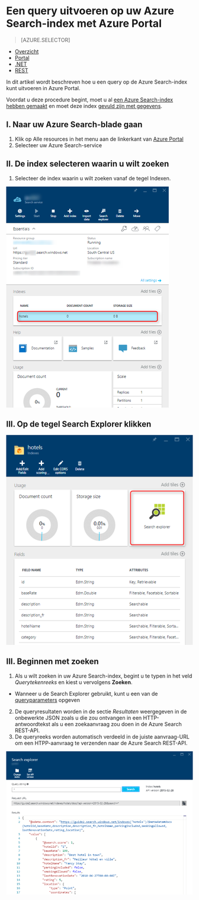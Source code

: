 <properties
    pageTitle="Een query uitvoeren op uw Azure Search-index met Azure Portal | Microsoft Azure | Gehoste service voor zoeken in de cloud"
    description="Een zoekopdracht in de Search Explorer van Azure Portal uitvoeren."
    services="search"
    documentationCenter=""
    authors="ashmaka"
/>

<tags
    ms.service="search"
    ms.devlang="NA"
    ms.workload="search"
    ms.topic="get-started-article"
    ms.tgt_pltfrm="na"
    ms.date="05/31/2016"
    ms.author="ashmaka"
/>
# Een query uitvoeren op uw Azure Search-index met Azure Portal
> [AZURE.SELECTOR]
- [Overzicht](search-query-overview.md)
- [Portal](search-explorer.md)
- [.NET](search-query-dotnet.md)
- [REST](search-query-rest-api.md)

In dit artikel wordt beschreven hoe u een query op de Azure Search-index kunt uitvoeren in Azure Portal.

Voordat u deze procedure begint, moet u al [een Azure Search-index hebben gemaakt](search-what-is-an-index.md) en moet deze index [gevuld zijn met gegevens](search-what-is-data-import.md).

## I. Naar uw Azure Search-blade gaan
1. Klik op Alle resources in het menu aan de linkerkant van [Azure Portal](https://portal.azure.com/#blade/HubsExtension/BrowseResourceBlade/resourceType/Microsoft.Search%2FsearchServices)
2. Selecteer uw Azure Search-service

## II. De index selecteren waarin u wilt zoeken
1. Selecteer de index waarin u wilt zoeken vanaf de tegel Indexen.

![](./media/search-explorer/pick-index.png)

## III. Op de tegel Search Explorer klikken
![](./media/search-explorer/search-explorer-tile.png)

## III. Beginnen met zoeken
1. Als u wilt zoeken in uw Azure Search-index, begint u te typen in het veld *Querytekenreeks* en kiest u vervolgens **Zoeken**.
 * Wanneer u de Search Explorer gebruikt, kunt u een van de [queryparameters](https://msdn.microsoft.com/library/dn798927.aspx) opgeven

2. De queryresultaten worden in de sectie *Resultaten* weergegeven in de onbewerkte JSON zoals u die zou ontvangen in een HTTP-antwoordtekst als u een zoekaanvraag zou doen in de Azure Search REST-API.
3. De queryreeks worden automatisch verdeeld in de juiste aanvraag-URL om een HTPP-aanvraag te verzenden naar de Azure Search REST-API.

![](./media/search-explorer/search-bar.png)



<!--HONumber=Jun16_HO2-->


